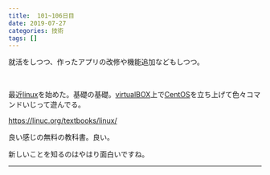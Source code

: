 ```yaml
---
title:  101~106日目
date: 2019-07-27
categories: 技術
tags: []
---
```

<p>就活をしつつ、作ったアプリの改修や機能追加などもしつつ。</p><br />
<p>最近<a class="keyword" href="http://d.hatena.ne.jp/keyword/linux">linux</a>を始めた。基礎の基礎。<a class="keyword" href="http://d.hatena.ne.jp/keyword/virtualBOX">virtualBOX</a>上で<a class="keyword" href="http://d.hatena.ne.jp/keyword/CentOS">CentOS</a>を立ち上げて色々コマンドいじって遊んでる。</p><p><a href="https://linuc.org/textbooks/linux/">https://linuc.org/textbooks/linux/</a></p><p>良い感じの無料の教科書。良い。</p><p>新しいことを知るのはやはり面白いですね。</p>

-----
